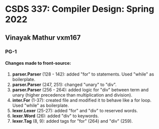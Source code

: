 # CSDS 337: Compiler Design: Spring 2022

## Vinayak Mathur vxm167

### PG-1

#### Changes made to front-source:

1. **parser.Parser** (128 - 142): added "for" to statements. Used "while" as boilerplate.
2. **parser.Parser** (247, 251): changed "unary" to "div".
3. **parser.Parser** (256 - 264): added logic for "div" between term and unary (higher precedence than multiplication and division).
4. **inter.For** (1-37): created file and modified it to behave like a for loop. Used "while" as boilerplate.  
5. **lexer.Lexer** (25-27): added "for" and "div" to reserved words.  
6. **lexer.Word** (26): added "div" to keywords.
6. **lexer.Tag** (8, 9): added tags for "for" (264) and "div" (259).  